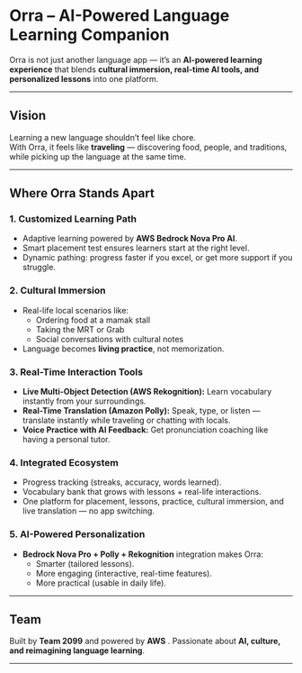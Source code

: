 # Orra – AI-Powered Language Learning Companion

Orra is not just another language app — it’s an **AI-powered learning experience** that blends **cultural immersion, real-time AI tools, and personalized lessons** into one platform.  

---

## Vision
Learning a new language shouldn’t feel like chore.  
With Orra, it feels like **traveling** — discovering food, people, and traditions, while picking up the language at the same time.  

---

## Where Orra Stands Apart

### 1. Customized Learning Path
- Adaptive learning powered by **AWS Bedrock Nova Pro AI**.  
- Smart placement test ensures learners start at the right level.  
- Dynamic pathing: progress faster if you excel, or get more support if you struggle.  

### 2. Cultural Immersion
- Real-life local scenarios like:  
  - Ordering food at a mamak stall 
  - Taking the MRT or Grab 
  - Social conversations with cultural notes 
- Language becomes **living practice**, not memorization.  

### 3. Real-Time Interaction Tools
- **Live Multi-Object Detection (AWS Rekognition):** Learn vocabulary instantly from your surroundings.  
- **Real-Time Translation (Amazon Polly):** Speak, type, or listen — translate instantly while traveling or chatting with locals.  
- **Voice Practice with AI Feedback:** Get pronunciation coaching like having a personal tutor.  

### 4. Integrated Ecosystem
- Progress tracking (streaks, accuracy, words learned).  
- Vocabulary bank that grows with lessons + real-life interactions.  
- One platform for placement, lessons, practice, cultural immersion, and live translation — no app switching.  

### 5. AI-Powered Personalization
- **Bedrock Nova Pro + Polly + Rekognition** integration makes Orra:  
  - Smarter (tailored lessons).  
  - More engaging (interactive, real-time features).  
  - More practical (usable in daily life).  

---

## Team
Built by **Team 2099** and powered by **AWS** .
Passionate about **AI, culture, and reimagining language learning**.  

---
